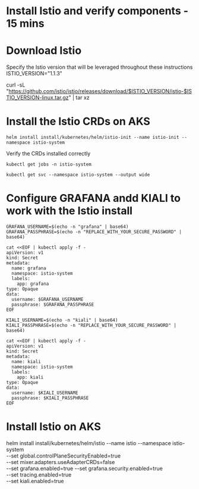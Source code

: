 # Install Istio and verify components - 15 mins

# Download Istio

Specify the Istio version that will be leveraged throughout these instructions \
ISTIO_VERSION="1.1.3"

curl -sL "https://github.com/istio/istio/releases/download/$ISTIO_VERSION/istio-$ISTIO_VERSION-linux.tar.gz" | tar xz

# Install the Istio CRDs on AKS
```
helm install install/kubernetes/helm/istio-init --name istio-init --namespace istio-system
```

Verify the CRDs installed correctly

```
kubectl get jobs -n istio-system
```
```
kubectl get svc --namespace istio-system --output wide
```

# Configure GRAFANA andd KIALI to work with the Istio install

```
GRAFANA_USERNAME=$(echo -n "grafana" | base64) 
GRAFANA_PASSPHRASE=$(echo -n "REPLACE_WITH_YOUR_SECURE_PASSWORD" | base64) 
```

```
cat <<EOF | kubectl apply -f -
apiVersion: v1
kind: Secret
metadata:
  name: grafana
  namespace: istio-system
  labels:
    app: grafana
type: Opaque
data:
  username: $GRAFANA_USERNAME
  passphrase: $GRAFANA_PASSPHRASE
EOF
```

```
KIALI_USERNAME=$(echo -n "kiali" | base64) 
KIALI_PASSPHRASE=$(echo -n "REPLACE_WITH_YOUR_SECURE_PASSWORD" | base64) 
```

```
cat <<EOF | kubectl apply -f - 
apiVersion: v1 
kind: Secret 
metadata: 
  name: kiali 
  namespace: istio-system 
  labels: 
    app: kiali 
type: Opaque 
data: 
  username: $KIALI_USERNAME 
  passphrase: $KIALI_PASSPHRASE 
EOF
```

# Install Istio on AKS

helm install install/kubernetes/helm/istio --name istio --namespace istio-system \
  --set global.controlPlaneSecurityEnabled=true \
  --set mixer.adapters.useAdapterCRDs=false \
  --set grafana.enabled=true --set grafana.security.enabled=true \
  --set tracing.enabled=true \
  --set kiali.enabled=true

